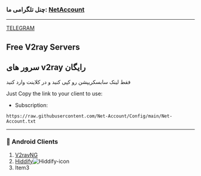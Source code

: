 ### چنل تلگرامی ما: [NetAccount](https://t.me/NetAccount)
---
[TELEGRAM](https://t.me/NetAccount)

## Free V2ray Servers

## سرور های v2ray رایگان
فقط لینک سابسکریپشن رو کپی کنید و در کلاینت وارد کنید

Just Copy the link to your client to use:

- Subscription:
```
https://raw.githubusercontent.com/Net-Account/Config/main/Net-Account.txt
```

****
### 📱 Android Clients
  
1. [V2rayNG](https://play.google.com/store/apps/details?id=com.v2ray.ang&hl=en)
2. [Hiddify](https://github.com/hiddify/hiddify-next)![Hiddify-icon](https://github.com/user-attachments/assets/2b2b31c3-02f2-47c8-af08-0dfb4fbd10d6)
3. Item3
